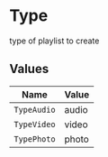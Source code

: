 # Type

type of playlist to create


## Values

| Name        | Value       |
| ----------- | ----------- |
| `TypeAudio` | audio       |
| `TypeVideo` | video       |
| `TypePhoto` | photo       |